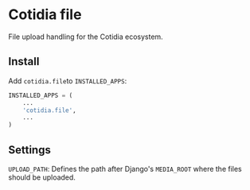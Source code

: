 # Cotidia file

File upload handling for the Cotidia ecosystem.

## Install

Add `cotidia.file`to `INSTALLED_APPS`:

```python
INSTALLED_APPS = (
    ...
    'cotidia.file',
    ...
)
```

## Settings

`UPLOAD_PATH`: Defines the path after Django's `MEDIA_ROOT` where the files should be uploaded.
